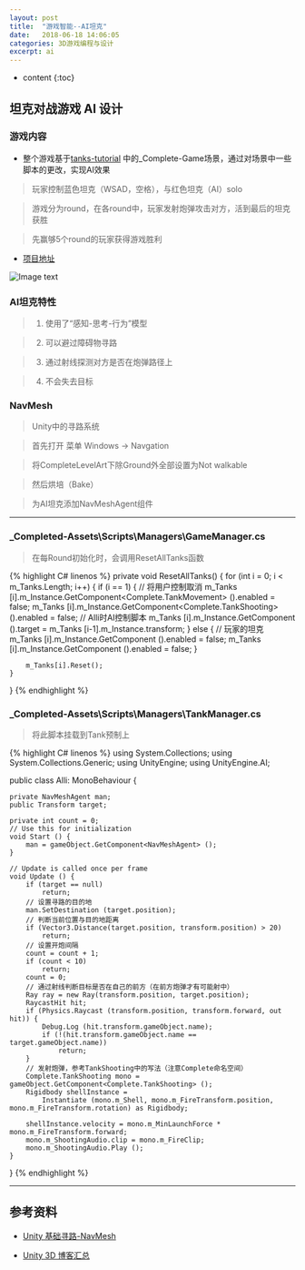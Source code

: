 ```yaml
---
layout: post
title:  "游戏智能--AI坦克"
date:   2018-06-18 14:06:05
categories: 3D游戏编程与设计
excerpt: ai
---
```


* content
{:toc}

## 坦克对战游戏 AI 设计

### 游戏内容

* 整个游戏基于[tanks-tutorial](https://unity3d.com/cn/learn/tutorials/s/tanks-tutorial) 中的_Complete-Game场景，通过对场景中一些脚本的更改，实现AI效果

> 玩家控制蓝色坦克（WSAD，空格），与红色坦克（AI）solo

> 游戏分为round，在各round中，玩家发射炮弹攻击对方，活到最后的坦克获胜

> 先赢够5个round的玩家获得游戏胜利

* [项目地址](https://github.com/Lyrix28/Lyrix28.github.io/tree/master/assets/UnityProject/aitank)

![Image text](https://raw.githubusercontent.com/Lyrix28/Lyrix28.github.io/master/assets/Pictures/aitank.gif)

### AI坦克特性

> 1. 使用了“感知-思考-行为”模型

> 2. 可以避过障碍物寻路

> 3. 通过射线探测对方是否在炮弹路径上

> 4. 不会失去目标

### NavMesh

> Unity中的寻路系统

> 首先打开 菜单 Windows -> Navgation

> 将CompleteLevelArt下除Ground外全部设置为Not walkable

> 然后烘培（Bake）

> 为AI坦克添加NavMeshAgent组件

---

### _Completed-Assets\Scripts\Managers\GameManager.cs

> 在每Round初始化时，会调用ResetAllTanks函数

{% highlight C# linenos %}
private void ResetAllTanks()
{
    for (int i = 0; i < m_Tanks.Length; i++)
    {
		if (i == 1) {
			// 将用户控制取消
			m_Tanks [i].m_Instance.GetComponent<Complete.TankMovement> ().enabled = false;
			m_Tanks [i].m_Instance.GetComponent<Complete.TankShooting> ().enabled = false;
			// Alli时AI控制脚本
			m_Tanks [i].m_Instance.GetComponent<Alli> ().target = m_Tanks [i-1].m_Instance.transform;
		} else {
			// 玩家的坦克
			m_Tanks [i].m_Instance.GetComponent<Alli> ().enabled = false;
			m_Tanks [i].m_Instance.GetComponent<NavMeshAgent> ().enabled = false;
		}
				
        m_Tanks[i].Reset();
    }
}
{% endhighlight %}

### _Completed-Assets\Scripts\Managers\TankManager.cs

> 将此脚本挂载到Tank预制上

{% highlight C# linenos %}
using System.Collections;
using System.Collections.Generic;
using UnityEngine;
using UnityEngine.AI;

public class Alli: MonoBehaviour {

	private NavMeshAgent man;
	public Transform target;

	private int count = 0;
	// Use this for initialization
	void Start () {
		man = gameObject.GetComponent<NavMeshAgent> ();
	}
	
	// Update is called once per frame
	void Update () {
		if (target == null)
			return;
		// 设置寻路的目的地
		man.SetDestination (target.position);
        // 判断当前位置与目的地距离
		if (Vector3.Distance(target.position, transform.position) > 20)
			return;
		// 设置开炮间隔
		count = count + 1;
		if (count < 10)
			return;
		count = 0;
        // 通过射线判断目标是否在自己的前方（在前方炮弹才有可能射中）
		Ray ray = new Ray(transform.position, target.position);
		RaycastHit hit;
		if (Physics.Raycast (transform.position, transform.forward, out hit)) {
			Debug.Log (hit.transform.gameObject.name);
			if (!(hit.transform.gameObject.name == target.gameObject.name))
				return;
		}
        // 发射炮弹，参考TankShooting中的写法（注意Complete命名空间）
		Complete.TankShooting mono = gameObject.GetComponent<Complete.TankShooting> ();
		Rigidbody shellInstance =
			Instantiate (mono.m_Shell, mono.m_FireTransform.position, mono.m_FireTransform.rotation) as Rigidbody;

		shellInstance.velocity = mono.m_MinLaunchForce * mono.m_FireTransform.forward;
		mono.m_ShootingAudio.clip = mono.m_FireClip;
		mono.m_ShootingAudio.Play ();
	}
}
{% endhighlight %}

---

## 参考资料
* [Unity 基础寻路-NavMesh](https://blog.csdn.net/czhenya/article/details/77603388)

* [Unity 3D 博客汇总](https://blog.csdn.net/pmlpml/article/details/72236930)